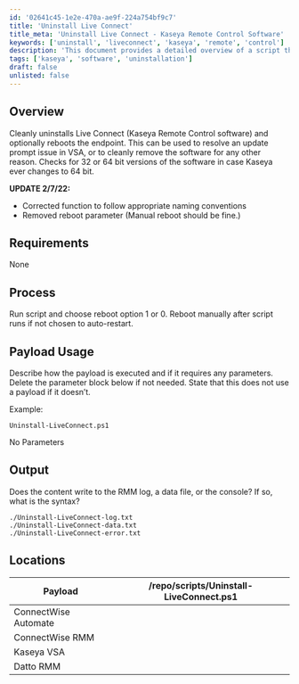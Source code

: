 ```yaml
---
id: '02641c45-1e2e-470a-ae9f-224a754bf9c7'
title: 'Uninstall Live Connect'
title_meta: 'Uninstall Live Connect - Kaseya Remote Control Software'
keywords: ['uninstall', 'liveconnect', 'kaseya', 'remote', 'control']
description: 'This document provides a detailed overview of a script that cleanly uninstalls the Live Connect software, which is used for Kaseya Remote Control. It outlines the process, requirements, and output of the script, as well as updates made to enhance its functionality.'
tags: ['kaseya', 'software', 'uninstallation']
draft: false
unlisted: false
---
```

## Overview

Cleanly uninstalls Live Connect (Kaseya Remote Control software) and optionally reboots the endpoint. This can be used to resolve an update prompt issue in VSA, or to cleanly remove the software for any other reason. Checks for 32 or 64 bit versions of the software in case Kaseya ever changes to 64 bit.

**UPDATE 2/7/22:**
- Corrected function to follow appropriate naming conventions
- Removed reboot parameter (Manual reboot should be fine.)

## Requirements

None

## Process

Run script and choose reboot option 1 or 0. Reboot manually after script runs if not chosen to auto-restart.

## Payload Usage

Describe how the payload is executed and if it requires any parameters. Delete the parameter block below if not needed. State that this does not use a payload if it doesn’t.

Example:
```
Uninstall-LiveConnect.ps1
```
No Parameters

## Output

Does the content write to the RMM log, a data file, or the console? If so, what is the syntax?
```
./Uninstall-LiveConnect-log.txt
./Uninstall-LiveConnect-data.txt
./Uninstall-LiveConnect-error.txt
```

## Locations

| Payload                       | /repo/scripts/Uninstall-LiveConnect.ps1 |
|-------------------------------|------------------------------------------|
| ConnectWise Automate          |                                          |
| ConnectWise RMM               |                                          |
| Kaseya VSA                    |                                          |
| Datto RMM                     |                                          |











